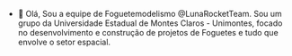 - 👋 Olá, Sou a equipe de Foguetemodelismo @LunaRocketTeam. Sou um grupo da Universidade Estadual de Montes Claros - Unimontes, focado no desenvolvimento e construção de projetos de Foguetes e tudo que envolve o setor espacial.

<!---
LunaRocketTeam/LunaRocketTeam is a ✨ special ✨ repository because its `README.md` (this file) appears on your GitHub profile.
You can click the Preview link to take a look at your changes.
--->
